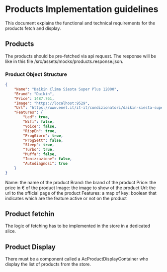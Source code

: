 # Products Implementation guidelines

This document explains the functional and technical requirements for the products fetch and display.

## Products

The products should be pre-fetched via api request. The response will be like in this file /src/assets/mocks/products.response.json.

### Product Object Structure

```json
{
    "Name": "Daikin Clima Siesta Super Plus 12000",
    "Brand": "Daikin",
    "Price": 1487.761,
    "Image": "https://localhost:9529",
    "Url": "https://www.enel.it/it-it/condizionatori/daikin-siesta-super-plus-12000-btu",
    "Features": {
        "Led": true,
        "Wifi": false,
        "Voice": false,
        "RispEn": true,
        "ProgGiorn": true,
        "ProgSett": false,
        "Sleep": true,
        "Turbo": true,
        "Muffa": false,
        "Ionizzazione": false,
        "Autodiagnosi": true
    }
}
```

Name: the name of the product
Brand: the brand of the product
Price: the price in € of the product
Image: the image to show of the product
Url: the url to the official page of the product
Features: a map of key: boolean that indicates which are the feature active or not on the product

## Product fetchin

The logic of fetching has to be implemented in the store in a dedicated slice.

## Product Display

There must be a component called a AcProductDisplayContainer who display the list of products from the store.


